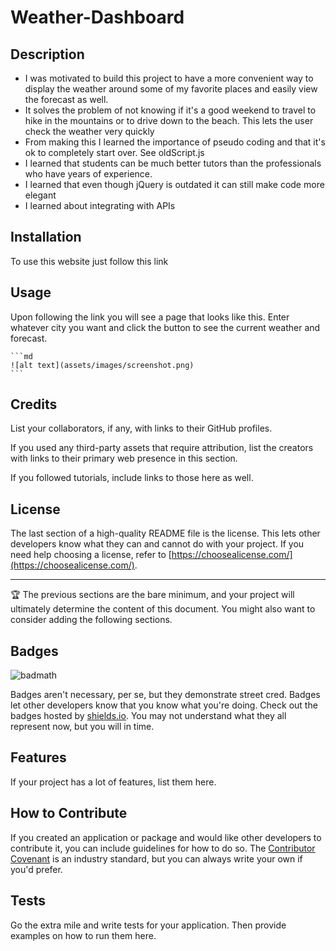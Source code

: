 # Weather-Dashboard


## Description

- I was motivated to build this project to have a more convenient way to display the weather around some of my favorite     places and easily view the forecast as well.
- It solves the problem of not knowing if it's a good weekend to travel to hike in the mountains or to drive down to the beach. This lets the user check the weather very quickly 
- From making this I learned the importance of pseudo coding and that it's ok to completely start over. See oldScript.js
- I learned that students can be much better tutors than the professionals who have years of experience.
- I learned that even though jQuery is outdated it can still make code more elegant
- I learned about integrating with APIs


## Installation

To use this website just follow this link

## Usage

Upon following the link you will see a page that looks like this. Enter whatever city you want and click the button to see the current weather and forecast. 

    ```md
    ![alt text](assets/images/screenshot.png)
    ```

## Credits

List your collaborators, if any, with links to their GitHub profiles.

If you used any third-party assets that require attribution, list the creators with links to their primary web presence in this section.

If you followed tutorials, include links to those here as well.

## License

The last section of a high-quality README file is the license. This lets other developers know what they can and cannot do with your project. If you need help choosing a license, refer to [https://choosealicense.com/](https://choosealicense.com/).

---

🏆 The previous sections are the bare minimum, and your project will ultimately determine the content of this document. You might also want to consider adding the following sections.

## Badges

![badmath](https://img.shields.io/github/languages/top/lernantino/badmath)

Badges aren't necessary, per se, but they demonstrate street cred. Badges let other developers know that you know what you're doing. Check out the badges hosted by [shields.io](https://shields.io/). You may not understand what they all represent now, but you will in time.

## Features

If your project has a lot of features, list them here.

## How to Contribute

If you created an application or package and would like other developers to contribute it, you can include guidelines for how to do so. The [Contributor Covenant](https://www.contributor-covenant.org/) is an industry standard, but you can always write your own if you'd prefer.

## Tests

Go the extra mile and write tests for your application. Then provide examples on how to run them here.
